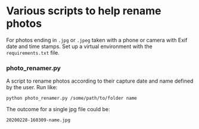 # Various scripts to help rename photos
For photos ending in ```.jpg``` or ```.jpeg``` taken with a phone or camera with Exif date and time stamps.
Set up a virtual environment with the ```requirements.txt``` file. 

### photo_renamer.py
A script to rename photos according to their capture date and name defined by the user. Run like:

```
python photo_renamer.py /some/path/to/folder name
```
The outcome for a single jpg file could be:
```
20200228-160309-name.jpg
```
